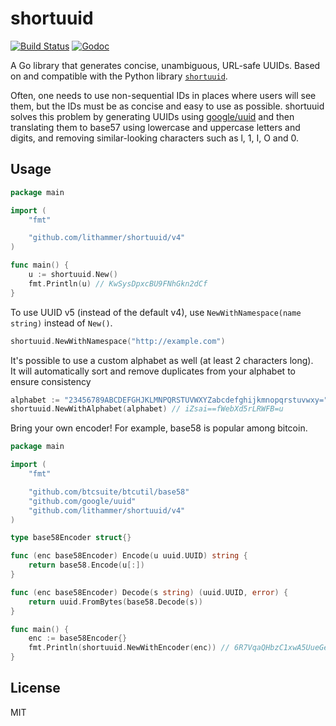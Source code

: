 # shortuuid

[![Build Status](https://github.com/lithammer/shortuuid/workflows/CI/badge.svg)](https://github.com/lithammer/shortuuid/actions)
[![Godoc](https://img.shields.io/badge/godoc-reference-blue.svg?style=flat)](https://pkg.go.dev/github.com/lithammer/shortuuid/v4)

A Go library that generates concise, unambiguous, URL-safe UUIDs. Based on and
compatible with the Python library
[`shortuuid`](https://github.com/skorokithakis/shortuuid).

Often, one needs to use non-sequential IDs in places where users will see them,
but the IDs must be as concise and easy to use as possible. shortuuid solves
this problem by generating UUIDs using
[google/uuid](https://github.com/google/uuid) and then translating them to
base57 using lowercase and uppercase letters and digits, and removing
similar-looking characters such as l, 1, I, O and 0.

## Usage

```go
package main

import (
	"fmt"

	"github.com/lithammer/shortuuid/v4"
)

func main() {
	u := shortuuid.New()
	fmt.Println(u) // KwSysDpxcBU9FNhGkn2dCf
}
```

To use UUID v5 (instead of the default v4), use `NewWithNamespace(name string)`
instead of `New()`.

```go
shortuuid.NewWithNamespace("http://example.com")
```

It's possible to use a custom alphabet as well (at least 2
characters long).  
It will automatically sort and remove duplicates from your alphabet to ensure consistency

```go
alphabet := "23456789ABCDEFGHJKLMNPQRSTUVWXYZabcdefghijkmnopqrstuvwxy="
shortuuid.NewWithAlphabet(alphabet) // iZsai==fWebXd5rLRWFB=u
```

Bring your own encoder! For example, base58 is popular among bitcoin.

```go
package main

import (
	"fmt"

	"github.com/btcsuite/btcutil/base58"
	"github.com/google/uuid"
	"github.com/lithammer/shortuuid/v4"
)

type base58Encoder struct{}

func (enc base58Encoder) Encode(u uuid.UUID) string {
	return base58.Encode(u[:])
}

func (enc base58Encoder) Decode(s string) (uuid.UUID, error) {
	return uuid.FromBytes(base58.Decode(s))
}

func main() {
	enc := base58Encoder{}
	fmt.Println(shortuuid.NewWithEncoder(enc)) // 6R7VqaQHbzC1xwA5UueGe6
}
```

## License

MIT
